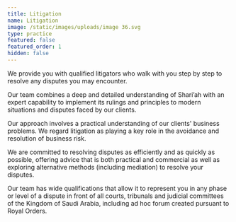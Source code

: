 ```yaml
---
title: Litigation
name: Litigation
image: /static/images/uploads/image 36.svg
type: practice
featured: false
featured_order: 1
hidden: false
---
```

We provide you with qualified litigators who walk with you step by step to resolve any disputes you may encounter. 

Our team combines a deep and detailed understanding of Shari’ah with an expert capability to implement its rulings and principles to modern situations and disputes faced by our clients.

Our approach involves a practical understanding of our clients' business problems. We regard litigation as playing a key role in the avoidance and resolution of business risk.

We are committed to resolving disputes as efficiently and as quickly as possible, offering advice that is both practical and commercial as well as exploring alternative methods (including mediation) to resolve your disputes.

Our team has wide qualifications that allow it to represent you in any phase or level of a dispute in front of all courts, tribunals and judicial committees of the Kingdom of Saudi Arabia, including ad hoc forum created pursuant to Royal Orders.
